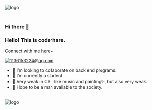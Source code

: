 <p>
<img src="https://github-readme-stats.vercel.app/api?username=coderhare&show_icons" alt="logo" style="margin-bottom: 20px;" />
</p>

### Hi there 👋

<!--
**coderhare/coderhare** is a ✨ _special_ ✨ repository because its `README.md` (this file) appears on your GitHub profile.

Here are some ideas to get you started:


- 🤔 I’m looking for help with ...
- 💬 Ask me about ...
- 📫 How to reach me: ...
- 😄 Pronouns: ...
- ⚡ Fun fact: ...
-->
### Hello! This is coderhare.
Connect with me here~

[![1136153224@qq.com](https://img.shields.io/badge/-1136153224%40qq.com-green)](mailto:1136153224@qq.com)
- 👯 I’m looking to collaborate on back end programs.
- 🔭 I’m currently a student.
- 🌱 Very weak in CS，like music and painting✨, but also very weak.
- 🐇 Hope to be a man available to the society.

<br/>
<img src="https://github-profile-trophy.vercel.app/?username=coderhare&theme=flat&column=7" alt="logo" align="center" style="margin: auto;"/>
